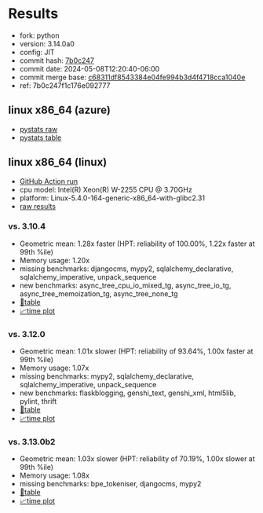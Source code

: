 # Results

- fork: python
- version: 3.14.0a0
- config: JIT
- commit hash: [7b0c247](https://github.com/python/cpython/commit/7b0c247)
- commit date: 2024-05-08T12:20:40-06:00
- commit merge base: [c68311df8543384e04fe994b3d4f4718cca1040e](https://github.com/python/cpython/commit/c68311df8543384e04fe994b3d4f4718cca1040e)
- ref: 7b0c247f1c176e092777

## linux x86_64 (azure)

- [pystats raw](bm-20240508-azure-x86_64-python-7b0c247f1c176e092777-3.14.0a0-7b0c247-pystats.json)
- [pystats table](bm-20240508-azure-x86_64-python-7b0c247f1c176e092777-3.14.0a0-7b0c247-pystats.md)

## linux x86_64 (linux)

- [GitHub Action run](https://github.com/faster-cpython/benchmarking/actions/runs/9007419889)
- cpu model: Intel(R) Xeon(R) W-2255 CPU @ 3.70GHz
- platform: Linux-5.4.0-164-generic-x86_64-with-glibc2.31
- [raw results](bm-20240508-linux-x86_64-python-7b0c247f1c176e092777-3.14.0a0-7b0c247.json)

### vs. 3.10.4

- Geometric mean: 1.28x faster (HPT: reliability of 100.00%, 1.22x faster at 99th %ile)
- Memory usage: 1.20x
- missing benchmarks: djangocms, mypy2, sqlalchemy_declarative, sqlalchemy_imperative, unpack_sequence
- new benchmarks: async_tree_cpu_io_mixed_tg, async_tree_io_tg, async_tree_memoization_tg, async_tree_none_tg
- [📄table](bm-20240508-linux-x86_64-python-7b0c247f1c176e092777-3.14.0a0-7b0c247-vs-3.10.4.md)
- [📈time plot](bm-20240508-linux-x86_64-python-7b0c247f1c176e092777-3.14.0a0-7b0c247-vs-3.10.4.svg)

### vs. 3.12.0

- Geometric mean: 1.01x slower (HPT: reliability of 93.64%, 1.00x faster at 99th %ile)
- Memory usage: 1.07x
- missing benchmarks: mypy2, sqlalchemy_declarative, sqlalchemy_imperative, unpack_sequence
- new benchmarks: flaskblogging, genshi_text, genshi_xml, html5lib, pylint, thrift
- [📄table](bm-20240508-linux-x86_64-python-7b0c247f1c176e092777-3.14.0a0-7b0c247-vs-3.12.0.md)
- [📈time plot](bm-20240508-linux-x86_64-python-7b0c247f1c176e092777-3.14.0a0-7b0c247-vs-3.12.0.svg)

### vs. 3.13.0b2

- Geometric mean: 1.03x slower (HPT: reliability of 70.19%, 1.00x slower at 99th %ile)
- Memory usage: 1.08x
- missing benchmarks: bpe_tokeniser, djangocms, mypy2
- [📄table](bm-20240508-linux-x86_64-python-7b0c247f1c176e092777-3.14.0a0-7b0c247-vs-3.13.0b2.md)
- [📈time plot](bm-20240508-linux-x86_64-python-7b0c247f1c176e092777-3.14.0a0-7b0c247-vs-3.13.0b2.svg)

